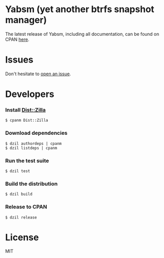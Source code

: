 # Yabsm (yet another btrfs snapshot manager)

The latest release of Yabsm, including all documentation, can be found on CPAN [here](https://metacpan.org/dist/App-Yabsm/view/bin/yabsm).

# Issues

Don't hesitate to [open an issue](https://github.com/NicholasBHubbard/Yabsm/issues).

# Developers
### Install [Dist::Zilla](https://metacpan.org/pod/Dist::Zilla)
```
$ cpanm Dist::Zilla
```
### Download dependencies 
```
$ dzil authordeps | cpanm
$ dzil listdeps | cpanm
```
### Run the test suite
```
$ dzil test
```
### Build the distribution
```
$ dzil build
```
### Release to CPAN
```
$ dzil release
```
# License

MIT
